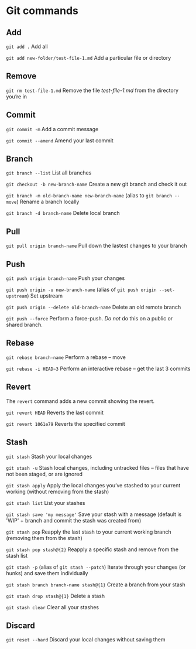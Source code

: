 # Git commands

## Add

`git add .`
Add all

`git add new-folder/test-file-1.md`
Add a particular file or directory

## Remove

`git rm test-file-1.md`
Remove the file _test-file-1.md_ from the directory you’re in

## Commit

`git commit -m`
Add a commit message

`git commit --amend`
Amend your last commit

## Branch

`git branch --list`
List all branches

`git checkout -b new-branch-name`
Create a new git branch and check it out

`git branch -m old-branch-name new-branch-name` (alias to `git branch --move`)
Rename a branch locally

`git branch -d branch-name`
Delete local branch

## Pull

`git pull origin branch-name`
Pull down the lastest changes to your branch

## Push

`git push origin branch-name`
Push your changes

`git push origin -u new-branch-name` (alias of `git push origin --set-upstream`)
Set upstream

`git push origin --delete old-branch-name`
Delete an old remote branch

`git push --force`
Perform a force-push. _Do not_ do this on a public or shared branch.

## Rebase

`git rebase branch-name`
Perform a rebase – move

`git rebase -i HEAD~3`
Perform an interactive rebase – get the last 3 commits

## Revert

The `revert` command adds a new commit showing the revert.

`git revert HEAD`
Reverts the last commit

`git revert 1061e79`
Reverts the specified commit

## Stash

`git stash`
Stash your local changes

`git stash -u`
Stash local changes, including untracked files – files that have not been staged, or are ignored

`git stash apply`
Apply the local changes you’ve stashed to your current working (without removing from the stash)

`git stash list`
List your stashes

`git stash save 'my message'`
Save your stash with a message (default is 'WIP' + branch and commit the stash was created from)

`git stash pop`
Reapply the last stash to your current working branch (removing them from the stash)

`git stash pop stash@{2}`
Reapply a specific stash and remove from the stash list

`git stash -p` (alias of `git stash --patch`)
Iterate through your changes (or hunks) and save them individually

`git stash branch branch-name stash@{1}`
Create a branch from your stash

`git stash drop stash@{1}`
Delete a stash

`git stash clear`
Clear all your stashes

## Discard

`git reset --hard`
Discard your local changes without saving them
